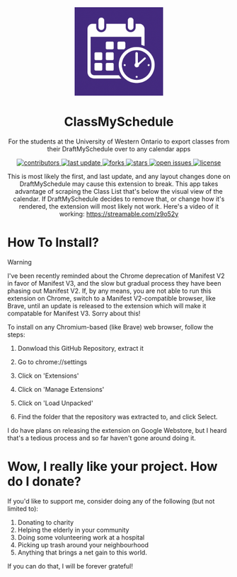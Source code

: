 <div align="center">

  <img src="icon.png" alt="logo" width="200" height="auto" />
  <h1>ClassMySchedule</h1>
  
  <p>
    For the students at the University of Western Ontario to export classes from their DraftMySchedule over to any calendar apps
  </p>

  
<p>
  <a href="https://github.com/jshklz/classmyschedule/graphs/contributors">
    <img src="https://img.shields.io/github/contributors/jshklz/classmyschedule" alt="contributors" />
  </a>
  <a href="">
    <img src="https://img.shields.io/github/last-commit/jshklz/classmyschedule" alt="last update" />
  </a>
  <a href="https://github.com/jshklz/classmyschedule/network/members">
    <img src="https://img.shields.io/github/forks/jshklz/classmyschedule" alt="forks" />
  </a>
  <a href="https://github.com/jshklz/classmyschedule/stargazers">
    <img src="https://img.shields.io/github/stars/jshklz/classmyschedule" alt="stars" />
  </a>
  <a href="https://github.com/jshklz/classmyschedule/issues/">
    <img src="https://img.shields.io/github/issues/jshklz/classmyschedule" alt="open issues" />
  </a>
  <a href="https://github.com/jshklz/classmyschedule/blob/master/LICENSE">
    <img src="https://img.shields.io/github/license/jshklz/classmyschedule" alt="license" />
  </a>
</p>


This is most likely the first, and last update, and any layout changes done on DraftMySchedule may cause this extension to break. This app takes advantage of scraping the Class List that's below the visual view of the calendar. If DraftMySchedule decides to remove that, or change how it's rendered, the extension will most likely not work. Here's a video of it working: https://streamable.com/z9o52y

</div>

# How To Install?

> [!WARNING] 
> I've been recently reminded about the Chrome deprecation of Manifest V2 in favor of Manifest V3, and the slow but gradual process they have been phasing out Manifest V2.
> If, by any means, you are not able to run this extension on Chrome, switch to a Manifest V2-compatible browser, like Brave, until an update is released to the extension which will make it compatable for Manifest V3. 
> Sorry about this! 

To install on any Chromium-based (like Brave) web browser, follow the steps:

1. Donwload this GitHub Repository, extract it

2. Go to chrome://settings

3. Click on 'Extensions'

4. Click on 'Manage Extensions'

5. Click on 'Load Unpacked'

6. Find the folder that the repository was extracted to, and click Select.


I do have plans on releasing the extension on Google Webstore, but I heard that's a tedious process and so far haven't gone around doing it.


# Wow, I really like your project. How do I donate?

If you'd like to support me, consider doing any of the following (but not limited to):

1. Donating to charity
2. Helping the elderly in your community
3. Doing some volunteering work at a hospital
4. Picking up trash around your neighbourhood
5. Anything that brings a net gain to this world. 

If you can do that, I will be forever grateful!

